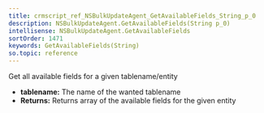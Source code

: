 ```yaml
---
title: crmscript_ref_NSBulkUpdateAgent_GetAvailableFields_String_p_0
description: NSBulkUpdateAgent.GetAvailableFields(String p_0)
intellisense: NSBulkUpdateAgent.GetAvailableFields
sortOrder: 1471
keywords: GetAvailableFields(String)
so.topic: reference
---
```



Get all available fields for a given tablename/entity



* **tablename:** The name of the wanted tablename
* **Returns:** Returns array of the available fields for the given entity


